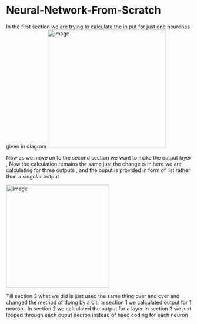 # Neural-Network-From-Scratch

In the first section we are trying to calculate the in put for just one neuronas given in diagram
<img width="322" alt="image" src="https://github.com/sarthak1366/Neural-Network-From-Scratch/assets/49805771/6d01d210-a2b3-4736-8fef-e3b251a529db">

Now as we move on to the second section we want to make the output layer , Now the calculation remains the same just the change is in here we are calculating for three outputs , and the ouput is provided in form of list rather than a singular output

<img width="280" alt="image" src="https://github.com/sarthak1366/Neural-Network-From-Scratch/assets/49805771/4225782d-afc1-4cee-91da-51ace67c3f38">

Till section 3 what we did is just used the same thing over and over and changed the method of doing by a bit.
In section 1 we calculated output for 1 neuron .
In section 2 we calculated the output for a layer
In section 3 we just looped through each ouput neuron instead of haed coding for each neuron
